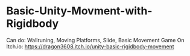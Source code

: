 # Basic-Unity-Movment-with-Rigidbody
Can do: Wallruning, Moving Platforms, Slide, Basic Movement
Game On Itch.io:
https://dragon3608.itch.io/unity-basic-rigidbody-movement
